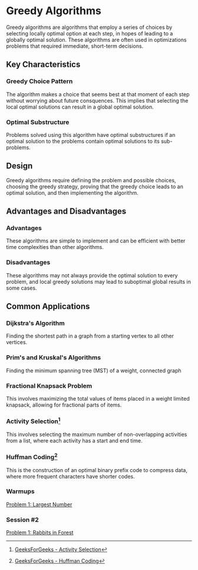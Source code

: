 # Greedy Algorithms
Greedy algorithms are algorithms that employ a series of choices by selecting locally optimal option at each step, in hopes of leading to a globally optimal solution. These algorithms are often used in optimizations problems that required immediate, short-term decisions.

## Key Characteristics
### Greedy Choice Pattern
The algorithm makes a choice that seems best at that moment of each step without worrying about future consquences. This implies that selecting the local optimal solutions can result in a global optimal solution. 

### Optimal Substructure
Problems solved using this algorithm have optimal substructures if an optimal solution to the problems contain optimal solutions to its sub-problems. 

## Design
Greedy algorithms require defining the problem and possible choices, choosing the greedy strategy, proving that the greedy choice leads to an optimal solution, and then implementing the algorithm.

## Advantages and Disadvantages
### Advantages
These algorithms are simple to implement and can be efficient with better time complexities than other algorithms. 

### Disadvantages
These algorithms may not always provide the optimal solution to every problem, and local greedy solutions may lead to suboptimal global results in some cases. 

## Common Applications
### Dijkstra's Algorithm
Finding the shortest path in a graph from a starting vertex to all other vertices.

### Prim's and Kruskal's Algorithms
Finding the minimum spanning tree (MST) of a weight, connected graph

### Fractional Knapsack Problem
This involves maximizing the total values of items placed in a weight limited knapsack, allowing for fractional parts of items. 

### Activity Selection[^1]
This involves selecting the maximum number of non-overlapping activities from a list, where each activity has a start and end time. 

### Huffman Coding[^2]
This is the construction of an optimal binary prefix code to compress data, where more frequent characters have shorter codes. 

### Warmups
[Problem 1: Largest Number](https://github.com/organizedanvrchy/LeetCode/blob/main/Largest_Number.py)<br>

### Session #2
[Problem 1: Rabbits in Forest](https://github.com/organizedanvrchy/LeetCode/blob/main/Rabbits_in_Forest.py)<br>

[^1]: [GeeksForGeeks - Activity Selection](https://www.geeksforgeeks.org/activity-selection-problem-greedy-algo-1/)
[^2]: [GeeksForGeeks - Huffman Coding](https://www.geeksforgeeks.org/activity-selection-problem-greedy-algo-1/)
